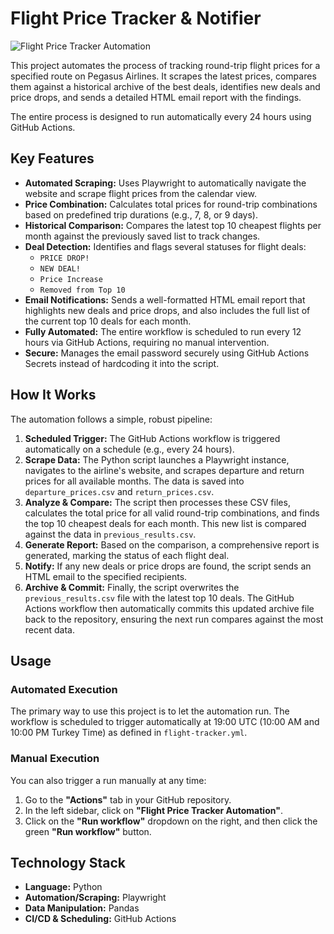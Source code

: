 # Flight Price Tracker & Notifier

![Flight Price Tracker Automation](https://github.com/asrinsevim/PegasusFlightTracker/actions/workflows/flight-tracker.yml/badge.svg)

This project automates the process of tracking round-trip flight prices for a specified route on Pegasus Airlines. It scrapes the latest prices, compares them against a historical archive of the best deals, identifies new deals and price drops, and sends a detailed HTML email report with the findings.

The entire process is designed to run automatically every 24 hours using GitHub Actions.

## Key Features

-   **Automated Scraping:** Uses Playwright to automatically navigate the website and scrape flight prices from the calendar view.
-   **Price Combination:** Calculates total prices for round-trip combinations based on predefined trip durations (e.g., 7, 8, or 9 days).
-   **Historical Comparison:** Compares the latest top 10 cheapest flights per month against the previously saved list to track changes.
-   **Deal Detection:** Identifies and flags several statuses for flight deals:
    -   `PRICE DROP!`
    -   `NEW DEAL!`
    -   `Price Increase`
    -   `Removed from Top 10`
-   **Email Notifications:** Sends a well-formatted HTML email report that highlights new deals and price drops, and also includes the full list of the current top 10 deals for each month.
-   **Fully Automated:** The entire workflow is scheduled to run every 12 hours via GitHub Actions, requiring no manual intervention.
-   **Secure:** Manages the email password securely using GitHub Actions Secrets instead of hardcoding it into the script.

## How It Works

The automation follows a simple, robust pipeline:

1.  **Scheduled Trigger:** The GitHub Actions workflow is triggered automatically on a schedule (e.g., every 24 hours).
2.  **Scrape Data:** The Python script launches a Playwright instance, navigates to the airline's website, and scrapes departure and return prices for all available months. The data is saved into `departure_prices.csv` and `return_prices.csv`.
3.  **Analyze & Compare:** The script then processes these CSV files, calculates the total price for all valid round-trip combinations, and finds the top 10 cheapest deals for each month. This new list is compared against the data in `previous_results.csv`.
4.  **Generate Report:** Based on the comparison, a comprehensive report is generated, marking the status of each flight deal.
5.  **Notify:** If any new deals or price drops are found, the script sends an HTML email to the specified recipients.
6.  **Archive & Commit:** Finally, the script overwrites the `previous_results.csv` file with the latest top 10 deals. The GitHub Actions workflow then automatically commits this updated archive file back to the repository, ensuring the next run compares against the most recent data.


## Usage

### Automated Execution
The primary way to use this project is to let the automation run. The workflow is scheduled to trigger automatically at 19:00 UTC (10:00 AM and 10:00 PM Turkey Time) as defined in `flight-tracker.yml`.

### Manual Execution
You can also trigger a run manually at any time:
1.  Go to the **"Actions"** tab in your GitHub repository.
2.  In the left sidebar, click on **"Flight Price Tracker Automation"**.
3.  Click on the **"Run workflow"** dropdown on the right, and then click the green **"Run workflow"** button.

## Technology Stack

-   **Language:** Python
-   **Automation/Scraping:** Playwright
-   **Data Manipulation:** Pandas
-   **CI/CD & Scheduling:** GitHub Actions
